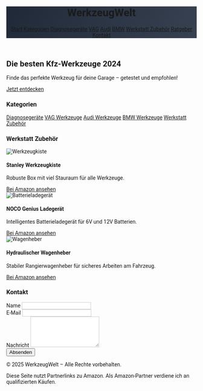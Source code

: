 <!DOCTYPE html>
<html lang="de">
<head>
  <meta charset="UTF-8" />
  <meta name="viewport" content="width=device-width, initial-scale=1.0" />
  <title>WerkzeugWelt – Kfz-Werkzeuge</title>
  <link href="https://fonts.googleapis.com/css2?family=Roboto:wght@400;700&display=swap" rel="stylesheet">
  <script src="https://cdn.tailwindcss.com"></script>
  <style>
    body { font-family: 'Roboto', sans-serif; }
    .hero-bg {
      background: linear-gradient(120deg, #1f2937 0%, #374151 100%);
    }
    input, textarea {
      border: 1px solid #ccc;
    }
  </style>
</head>
<body class="bg-gray-100 text-gray-800">
  <header class="hero-bg text-white shadow-lg">
    <div class="container mx-auto flex justify-between items-center p-6">
      <h1 class="text-3xl font-bold">WerkzeugWelt</h1>
      <nav class="space-x-4 text-lg">
        <a href="#start" class="hover:text-orange-400">Start</a>
        <a href="#kategorien" class="hover:text-orange-400">Kategorien</a>
        <a href="#diagnosegeraete" class="hover:text-orange-400">Diagnosegeräte</a>
        <a href="#vag" class="hover:text-orange-400">VAG</a>
        <a href="#audi" class="hover:text-orange-400">Audi</a>
        <a href="#bmw" class="hover:text-orange-400">BMW</a>
        <a href="#zubehoer" class="hover:text-orange-400">Werkstatt Zubehör</a>
        <a href="#ratgeber" class="hover:text-orange-400">Ratgeber</a>
        <a href="#kontakt" class="hover:text-orange-400">Kontakt</a>
      </nav>
    </div>
  </header>

  <section id="start" class="text-center py-20 bg-white">
    <h2 class="text-5xl font-bold mb-4 text-gray-900">Die besten Kfz-Werkzeuge 2024</h2>
    <p class="text-lg mb-6">Finde das perfekte Werkzeug für deine Garage – getestet und empfohlen!</p>
    <a href="#kategorien" class="bg-orange-500 text-white px-6 py-3 rounded hover:bg-orange-600">Jetzt entdecken</a>
  </section>

  <section id="kategorien" class="py-16 bg-gray-50">
    <div class="container mx-auto">
      <h3 class="text-3xl font-bold mb-10 text-center">Kategorien</h3>
      <div class="flex justify-center flex-wrap gap-6 text-center">
        <a href="#diagnosegeraete" class="bg-white px-6 py-3 rounded shadow hover:bg-orange-100">Diagnosegeräte</a>
        <a href="#vag" class="bg-white px-6 py-3 rounded shadow hover:bg-orange-100">VAG Werkzeuge</a>
        <a href="#audi" class="bg-white px-6 py-3 rounded shadow hover:bg-orange-100">Audi Werkzeuge</a>
        <a href="#bmw" class="bg-white px-6 py-3 rounded shadow hover:bg-orange-100">BMW Werkzeuge</a>
        <a href="#zubehoer" class="bg-white px-6 py-3 rounded shadow hover:bg-orange-100">Werkstatt Zubehör</a>
      </div>
    </div>
  </section>

  <!-- Vorheriger Content bleibt erhalten -->

  <section id="zubehoer" class="py-16 bg-white">
    <div class="container mx-auto">
      <h3 class="text-3xl font-bold mb-10 text-center">Werkstatt Zubehör</h3>
      <div class="grid grid-cols-1 sm:grid-cols-2 lg:grid-cols-3 gap-8">
        <div class="bg-white p-6 rounded-lg shadow-md text-center">
          <img src="https://m.media-amazon.com/images/I/81x2yS9lJNL._AC_SL1500_.jpg" alt="Werkzeugkiste" class="w-full h-48 object-contain mb-4">
          <h4 class="text-xl font-semibold mb-2">Stanley Werkzeugkiste</h4>
          <p class="mb-3">Robuste Box mit viel Stauraum für alle Werkzeuge.</p>
          <a href="https://www.amazon.de/dp/B001GQ2RWU?tag=dein-affiliate-id" class="text-orange-600 hover:underline" target="_blank">Bei Amazon ansehen</a>
        </div>
        <div class="bg-white p-6 rounded-lg shadow-md text-center">
          <img src="https://m.media-amazon.com/images/I/71H97HzexPL._AC_SL1500_.jpg" alt="Batterieladegerät" class="w-full h-48 object-contain mb-4">
          <h4 class="text-xl font-semibold mb-2">NOCO Genius Ladegerät</h4>
          <p class="mb-3">Intelligentes Batterieladegerät für 6V und 12V Batterien.</p>
          <a href="https://www.amazon.de/dp/B07W8ZVX4J?tag=dein-affiliate-id" class="text-orange-600 hover:underline" target="_blank">Bei Amazon ansehen</a>
        </div>
        <div class="bg-white p-6 rounded-lg shadow-md text-center">
          <img src="https://m.media-amazon.com/images/I/71QpN2eCDGL._AC_SL1500_.jpg" alt="Wagenheber" class="w-full h-48 object-contain mb-4">
          <h4 class="text-xl font-semibold mb-2">Hydraulischer Wagenheber</h4>
          <p class="mb-3">Stabiler Rangierwagenheber für sicheres Arbeiten am Fahrzeug.</p>
          <a href="https://www.amazon.de/dp/B07D6SYXP2?tag=dein-affiliate-id" class="text-orange-600 hover:underline" target="_blank">Bei Amazon ansehen</a>
        </div>
      </div>
    </div>
  </section>

  <section id="kontakt" class="py-16 bg-gray-100">
    <div class="container mx-auto max-w-xl">
      <h3 class="text-3xl font-bold text-center mb-6">Kontakt</h3>
      <form class="bg-white p-6 rounded shadow space-y-4" action="mailto:niehausleon@gmail.com" method="POST" enctype="text/plain">
        <div>
          <label for="name" class="block mb-1 font-semibold">Name</label>
          <input type="text" id="name" name="name" class="w-full px-4 py-2 rounded" required>
        </div>
        <div>
          <label for="email" class="block mb-1 font-semibold">E-Mail</label>
          <input type="email" id="email" name="email" class="w-full px-4 py-2 rounded" required>
        </div>
        <div>
          <label for="message" class="block mb-1 font-semibold">Nachricht</label>
          <textarea id="message" name="message" rows="5" class="w-full px-4 py-2 rounded" required></textarea>
        </div>
        <button type="submit" class="bg-orange-500 text-white px-6 py-2 rounded hover:bg-orange-600">Absenden</button>
      </form>
    </div>
  </section>

  <footer class="bg-gray-900 text-white py-6 mt-10">
    <div class="container mx-auto text-center">
      <p class="mb-2">&copy; 2025 WerkzeugWelt – Alle Rechte vorbehalten.</p>
      <p class="text-sm">Diese Seite nutzt Partnerlinks zu Amazon. Als Amazon-Partner verdiene ich an qualifizierten Käufen.</p>
    </div>
  </footer>
</body>
</html>
